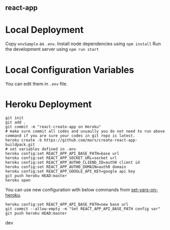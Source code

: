 react-app
---

# Local Deployment
Copy `envSample` as `.env`.
Install node dependencies using `npm install`
Run the development server using `npm run start`

# Local Configuration Variables
You can edit them in `.env` file.

# Heroku Deployment
```
git init
git add .
git commit -m "react-create-app on Heroku"
# make sure commit all codes and usuaully you do not need to run above command if you are sure your codes in git repo is latest.
heroku create -b https://github.com/mars/create-react-app-buildpack.git
# set variables defined in .env
heroku config:set REACT_APP_API_BASE_PATH=base url
heroku config:set REACT_APP_SOCKET_URL=socket url
heroku config:set REACT_APP_AUTH0_CLIEND_ID=auth0 client id
heroku config:set REACT_APP_AUTH0_DOMAIN=auth0 domain
heroku config:set REACT_APP_GOOGLE_API_KEY=google api key
git push heroku HEAD:master
heroku open
```

You can use new configuration with below commands from [set-vars-on-heroku](https://github.com/mars/create-react-app-buildpack#set-vars-on-heroku).
```
heroku config:set REACT_APP_API_BASE_PATH=new base url
git commit --allow-empty -m "Set REACT_APP_API_BASE_PATH config var"
git push heroku HEAD:master
```

dev
